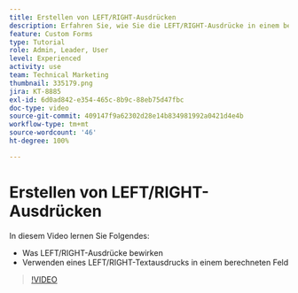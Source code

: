 ```yaml
---
title: Erstellen von LEFT/RIGHT-Ausdrücken
description: Erfahren Sie, wie Sie die LEFT/RIGHT-Ausdrücke in einem berechneten Feld in Adobe [!DNL Workfront]verwenden.
feature: Custom Forms
type: Tutorial
role: Admin, Leader, User
level: Experienced
activity: use
team: Technical Marketing
thumbnail: 335179.png
jira: KT-8885
exl-id: 6d0ad842-e354-465c-8b9c-88eb75d47fbc
doc-type: video
source-git-commit: 409147f9a62302d28e14b834981992a0421d4e4b
workflow-type: tm+mt
source-wordcount: '46'
ht-degree: 100%

---
```


# Erstellen von LEFT/RIGHT-Ausdrücken

In diesem Video lernen Sie Folgendes:

* Was LEFT/RIGHT-Ausdrücke bewirken
* Verwenden eines LEFT/RIGHT-Textausdrucks in einem berechneten Feld

>[!VIDEO](https://video.tv.adobe.com/v/335179/?quality=12&learn=on)
